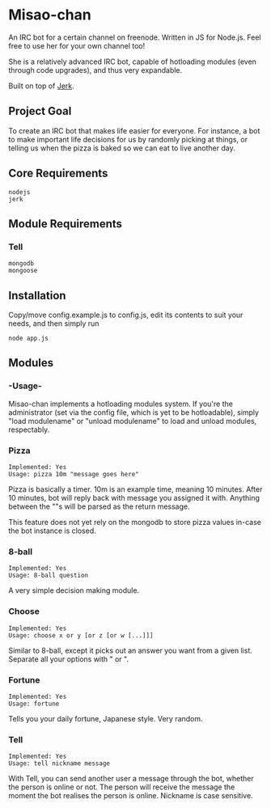 # Misao-chan

An IRC bot for a certain channel on freenode. Written in JS for Node.js. Feel
free to use her for your own channel too!

She is a relatively advanced IRC bot, capable of hotloading modules (even through
code upgrades), and thus very expandable.

Built on top of [Jerk](https://github.com/gf3/Jerk).

## Project Goal

To create an IRC bot that makes life easier for everyone. For instance, a bot
to make important life decisions for us by randomly picking at things, or
telling us when the pizza is baked so we can eat to live another day.

## Core Requirements

    nodejs
    jerk
    
## Module Requirements

### Tell
    mongodb
    mongoose
    
## Installation

Copy/move config.example.js to config.js, edit its contents to suit your needs,
and then simply run

    node app.js

## Modules

### -Usage-

Misao-chan implements a hotloading modules system. If you're the administrator
(set via the config file, which is yet to be hotloadable), simply "load modulename"
or "unload modulename" to load and unload modules, respectably.

### Pizza

    Implemented: Yes
    Usage: pizza 10m "message goes here"

Pizza is basically a timer. 10m is an example time, meaning 10 minutes. After 10
minutes, bot will reply back with message you assigned it with. Anything between
the ""s will be parsed as the return message.

This feature does not yet rely on the mongodb to store pizza values in-case the bot
instance is closed.

### 8-ball

    Implemented: Yes
    Usage: 8-ball question

A very simple decision making module.

### Choose

    Implemented: Yes
    Usage: choose x or y [or z [or w [...]]]

Similar to 8-ball, except it picks out an answer you want from a given list.
Separate all your options with " or ".

### Fortune

    Implemented: Yes
    Usage: fortune

Tells you your daily fortune, Japanese style. Very random.

### Tell

	Implemented: Yes
	Usage: tell nickname message

With Tell, you can send another user a message through the bot, whether the
person is online or not. The person will receive the message the moment the bot
realises the person is online. Nickname is case sensitive.
